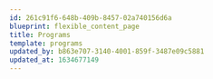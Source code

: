 ```yaml
---
id: 261c91f6-648b-409b-8457-02a740156d6a
blueprint: flexible_content_page
title: Programs
template: programs
updated_by: b863e707-3140-4001-859f-3487e09c5881
updated_at: 1634677149
---
```

